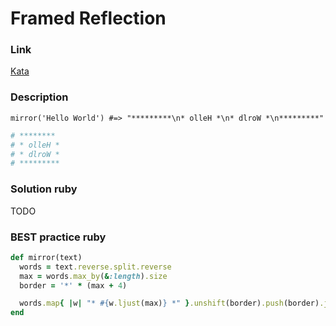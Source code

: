 # Framed Reflection

### Link
[Kata](https://www.codewars.com/kata/framed-reflection)

### Description
    mirror('Hello World') #=> "*********\n* olleH *\n* dlroW *\n*********"
```ruby
# ********
# * olleH *
# * dlroW *
# *********
```


### Solution ruby
TODO

### BEST practice ruby

```ruby
def mirror(text)
  words = text.reverse.split.reverse
  max = words.max_by(&:length).size
  border = '*' * (max + 4)

  words.map{ |w| "* #{w.ljust(max)} *" }.unshift(border).push(border).join("\n")
end
```